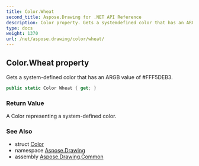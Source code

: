 ```yaml
---
title: Color.Wheat
second_title: Aspose.Drawing for .NET API Reference
description: Color property. Gets a systemdefined color that has an ARGB value of FFF5DEB3
type: docs
weight: 1370
url: /net/aspose.drawing/color/wheat/
---
```

## Color.Wheat property

Gets a system-defined color that has an ARGB value of #FFF5DEB3.

```csharp
public static Color Wheat { get; }
```

### Return Value

A Color representing a system-defined color.

### See Also

* struct [Color](../)
* namespace [Aspose.Drawing](../../color/)
* assembly [Aspose.Drawing.Common](../../../)



